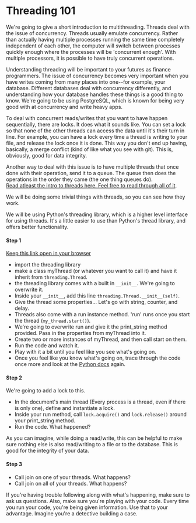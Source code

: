 Threading 101
=============

We're going to give a short introduction to multithreading. Threads deal with the issue of concurrency. Threads usually emulate concurrency. Rather than actually having multiple processes running the same time completely independent of each other, the computer will switch between processes quickly enough where the processes will be 'concurrent enough'. With multiple processors, it is possible to have truly concurrent operations.

Understanding threading will be important to your futures as finance programmers. The issue of concurrency becomes very important when you have writes coming from many places into one--for example, your database. Different databases deal with concurrency differently, and understanding how your database handles these things is a good thing to know. We're going to be using PostgreSQL, which is known for being very good with at concurrency and write heavy apps.

To deal with concurrent reads/writes that you want to have happen sequentially, there are locks. It does what it sounds like. You can set a lock so that none of the other threads can access the data until it's their turn in line. For example, you can have a lock every time a thread is writing to your file, and release the lock once it is done. This way you don't end up having, basically, a merge conflict (kind of like what you see with git). This is, obviously, good for data integrity.

Another way to deal with this issue is to have multiple threads that once done with their operation, send it to a queue. The queue then does the operations in the order they came (the one thing queues do).  
[Read atleast the intro to threads here. Feel free to read through all of it](http://en.wikipedia.org/wiki/Thread_(computing)).

We will be doing some trivial things with threads, so you can see how they work.

We will be using Python's threading library, which is a higher level interface for using threads. It's a little easier to use than Python's thread library, and offers better functionality.

#### Step 1

[Keep this link open in your browser](https://docs.python.org/2/library/threading.html#lock-objects)  

* import the threading library
* make a class myThread (or whatever you want to call it) and have it inherit from ```threading.Thread```.
* the threading library comes with a built in ```__init__```. We're going to overwrite it.
* Inside your ```__init__```, add this line ```threading.Thread.__init__(self)```.
* Give the thread some properties... Let's go with string, counter, and delay.
* Threads also come with a run instance method. 'run' runs once you start the thread (```my_thread.start()```).  
* We're going to overwrite run and give it the print_string method provided. Pass in the properties from myThread into it.
* Create two or more instances of myThread, and then call start on them.
* Run the code and watch it.
* Play with it a bit until you feel like you see what's going on.
* Once you feel like you know what's going on, trace through the code once more and look at the [Python docs]((https://docs.python.org/2/library/threading.html#lock-objects)) again.

#### Step 2

We're going to add a lock to this.

* In the document's main thread (Every process is a thread, even if there is only one), define and instantiate a lock.
* Inside your run method, call ```lock.acquire()``` and ```lock.release()``` around your print_string method.
* Run the code. What happened?

As you can imagine, while doing a read/write, this can be helpful to make sure nothing else is also read/writing to a file or to the database. This is good for the integrity of your data.

#### Step 3

* Call join on one of your threads. What happens?
* Call join on all of your threads. What happens?

If you're having trouble following along with what's happening, make sure to ask us questions. Also, make sure you're playing with your code. Every time you run your code, you're being given information. Use that to your advantage. Imagine you're a detective building a case.
